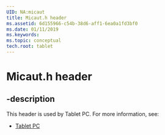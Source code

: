 ```yaml
---
UID: NA:micaut
title: Micaut.h header
ms.assetid: 6d155966-c54b-38d6-aff1-6ea0a1fd3bf0
ms.date: 01/11/2019
ms.keywords: 
ms.topic: conceptual
tech.root: tablet
---
```


# Micaut.h header


## -description


This header is used by Tablet PC. For more information, see:

- [Tablet PC](../_tablet/index.md)

